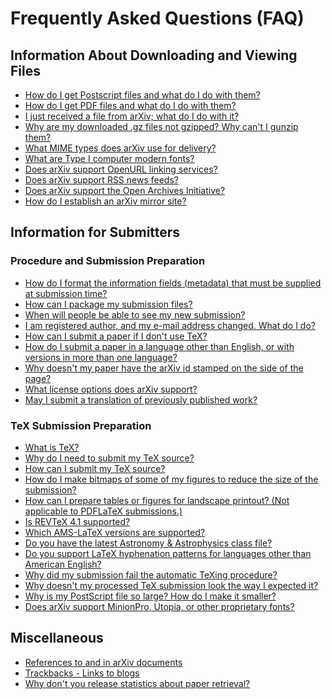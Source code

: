 # Frequently Asked Questions (FAQ)

## Information About Downloading and Viewing Files

  - [How do I get Postscript files and what do I do with
    them?](/help/ps.md)
  - [How do I get PDF files and what do I do with them?](/help/pdf.md)
  - [I just received a file from arXiv; what do I do with
    it?](/help/unpack.md)
  - [Why are my downloaded .gz files not gzipped? Why can't I gunzip
    them?](/help/faq/browsergunzip.md)
  - [What MIME types does arXiv use for delivery?](/help/mimetypes.md)
  - [What are Type I computer modern fonts?](/help/pscm.md)
  - [Does arXiv support OpenURL linking services?](/help/openurl.md)
  - [Does arXiv support RSS news feeds?](/help/rss.md)
  - [Does arXiv support the Open Archives Initiative?](/help/oa/index.md)
  - [How do I establish an arXiv mirror site?](/help/faq/cache.md)

## Information for Submitters

### Procedure and Submission Preparation

  - [How do I format the information fields (metadata) that must be
    supplied at submission time?](/help/prep.md)
  - [How can I package my submission files?](/help/tar.md)
  - [When will people be able to see my new
    submission?](/help/availability.md)
  - [I am registered author, and my e-mail address changed. What do I
    do?](/help/registerhelp.md#emailchange)
  - [How can I submit a paper if I don't use TeX?](/help/otherformats.md)
  - [How do I submit a paper in a language other than English, or with
    versions in more than one language?](/help/faq/multilang.md)
  - [Why doesn't my paper have the arXiv id stamped on the side of the
    page?](/help/faq/whynostamp.md)
  - [What license options does arXiv support?](/help/license/index.md)
  - [May I submit a translation of previously published
    work?](/help/translations.md)

<span id="tex"></span>

### TeX Submission Preparation

  - [What is TeX?](/help/tex.md)
  - [Why do I need to submit my TeX source?](/help/faq/whytex.md)
  - [How can I submit my TeX source?](/help/submit_tex.md)
  - [How do I make bitmaps of some of my figures to reduce the size of
    the submission?](/help/bitmap/index.md)
  - [How can I prepare tables or figures for landscape printout? (Not
    applicable to PDFLaTeX submissions.)](/help/faq/landscape.md)
  - [Is REVTeX 4.1 supported?](/help/faq/revtex.md)
  - [Which AMS-LaTeX versions are supported?](/help/faq/amslatex2000.md)
  - [Do you have the latest Astronomy & Astrophysics class
    file?](/help/faq/aaclass.md)
  - [Do you support LaTeX hyphenation patterns for languages other than
    American English?](/help/faq/texhyphenation.md)
  - [Why did my submission fail the automatic TeXing
    procedure?](/help/faq/mistakes.md)
  - [Why doesn't my processed TeX submission look the way I expected
    it?](/help/faq/texprobs.md)
  - [Why is my PostScript file so large? How do I make it
    smaller?](/help/faq/psjunk.md)
  - [Does arXiv support MinionPro, Utopia, or other proprietary
    fonts?](/help/faq/freefonts.md)

## Miscellaneous

  - [References to and in arXiv documents](/help/faq/references.md)
  - [Trackbacks - Links to blogs](/help/trackback.md)
  - [Why don't you release statistics about paper
    retrieval?](/help/faq/statfaq.md)
 
